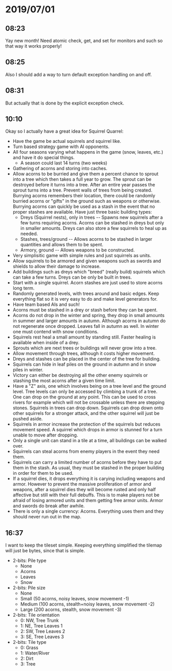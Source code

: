 # 2019/07/01

## 08:23

Yay new month! Need atomic check, get, and set for monitors and such so
that way it works properly!

## 08:25

Also I should add a way to turn default exception handling on and off.

## 08:31

But actually that is done by the explicit exception check.

## 10:10

Okay so I actually have a great idea for Squirrel Quarrel:

 * Have the game be actual squirrels and squirrel like.
 * Turn based strategy game with AI opponents.
 * All four seasons varying what happens in the game (snow, leaves, etc.)
   and have it do special things.
   * A season could last 14 turns (two weeks)
 * Gathering of acorns and storing into caches.
 * Allow acorns to be burried and give them a percent chance to sprout
   into a tree which then takes a full year to grow. The sprout can be
   destroyed before it turns into a tree. After an entire year passes
   the sprout turns into a tree. Prevent walls of trees from being
   created. Burrying acorns remembers their location, there could be
   randomly burried acorns or "gifts" in the ground such as weapons
   or otherwise. Burrying acorns can quickly be used as a stash in the
   event that no proper stashes are available. Have just three basic
   building types:
   * Dreys (Squirrel nests), only in trees -- Spawns new squirrels after
     a few turns requiring acorns. Acorns can be stashed in dreys but only
     in smaller amounts. Dreys can also store a few squirrels to heal up
     as needed.
   * Stashes, trees/ground -- Allows acorns to be stashed in larger
     quantities and allows them to be spent.
   * Armory, ground -- Allows weapons to be constructed.
 * Very simplisitic game with simple rules and just squirrels as units.
 * Allow squirrels to be armored and given weapons such as swords and
   shields to allow their damage to increase.
 * Add buildings such as dreys which "breed" (really build) squirrels
   which can take a few turns. Dreys can be only be built in trees.
 * Start with a single squirrel. Acorn stashes are just used to store
   acorns long term.
 * Randomly generated levels, with trees around and basic edges. Keep
   everything flat so it is very easy to do and make level generators
   for.
 * Have team based AIs and such!
 * Acorns must be stashed in a drey or stash before they can be spent.
 * Acorns do not drop in the winter and spring, they drop in small amounts
   in summer and larger amounts in autumn. Although acorns in autumn do
   not regenerate once dropped. Leaves fall in autumn as well. In winter
   one must contend with snow conditions.
 * Squirrels rest heal a small amount by standing still. Faster healing is
   available when inside of a drey.
 * Sprouts which are next trees or buildings will never grow into a tree.
 * Allow movement through trees, although it costs higher movement.
 * Dreys and stashes can be placed in the center of the tree for building.
 * Squirrels can hide in leaf piles on the ground in autumn and in snow
   piles in winter.
 * Victory can either be destroying all the other enemy squirrels or stashing
   the most acorns after a given time limit.
 * Have a "Z" axis, one which involves being on a tree level and the ground
   level. Tree levels can only be accessed by climbing a trunk of a tree. One
   can drop on the ground at any point. This can be used to cross rivers for
   example which will not be crossable unless there are stepping stones.
   Squirrels in trees can drop down. Squirrels can drop down onto other
   squirrels for a stronger attack, and the other squirrel will just be pushed
   aside.
 * Squirrels in armor increase the protection of the squirrels but reduces
   movement speed. A squirrel which drops in armor is stunned for a turn
   unable to move after dropping.
 * Only a single unit can stand in a tile at a time, all buildings can be
   walked over.
 * Squirrels can steal acorns from enemy players in the event they need them.
 * Squirrels can carry a limited number of acorns before they have to put them
   in the stash. As usual, they must be stashed in the proper building in
   order for them to be used.
 * If a squirrel dies, it drops everything it is carying including weapons and
   armor. However to prevent the massive proliferation of armor and weapons,
   after a squirrel dies they will become rusted and only half affective but
   still with their full debuffs. This is to make players not be afraid of
   losing armored units and them getting free armor units. Armor and swords
   do break after awhile.
 * There is only a single currency: Acorns. Everything uses them and they
   should never run out in the map.

## 16:37

I want to keep the tileset simple. Keeping everything simplified the tilemap
will just be bytes, since that is simple.

 * 2-bits: Pile type
   * None
   * Acorns
   * Leaves
   * Snow
 * 2-bits: Pile size
   * None
   * Small (50 acorns, noisy leaves, snow movement -1)
   * Medium (100 acorns, stealth+noisy leaves, snow movement -2)
   * Large (200 acorns, stealth, snow movement -3)
 * 2-bits: Tile orientation
   * 0: NW, Tree Trunk
   * 1: NE, Tree Leaves 1
   * 2: SW, Tree Leaves 2
   * 3: SE, Tree Leaves 3
 * 2-bits: Tile type
   * 0: Grass
   * 1: Water/River
   * 2: Dirt
   * 3: Tree
